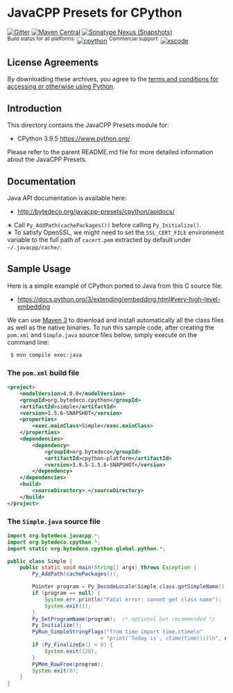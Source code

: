 JavaCPP Presets for CPython
===========================

[![Gitter](https://badges.gitter.im/bytedeco/javacpp.svg)](https://gitter.im/bytedeco/javacpp) [![Maven Central](https://maven-badges.herokuapp.com/maven-central/org.bytedeco/cpython/badge.svg)](https://maven-badges.herokuapp.com/maven-central/org.bytedeco/cpython) [![Sonatype Nexus (Snapshots)](https://img.shields.io/nexus/s/https/oss.sonatype.org/org.bytedeco/cpython.svg)](http://bytedeco.org/builds/)  
<sup>Build status for all platforms:</sup> [![cpython](https://github.com/bytedeco/javacpp-presets/workflows/cpython/badge.svg)](https://github.com/bytedeco/javacpp-presets/actions?query=workflow%3Acpython)  <sup>Commercial support:</sup> [![xscode](https://img.shields.io/badge/Available%20on-xs%3Acode-blue?style=?style=plastic&logo=appveyor&logo=data:image/png;base64,iVBORw0KGgoAAAANSUhEUgAAAEAAAABACAMAAACdt4HsAAAAGXRFWHRTb2Z0d2FyZQBBZG9iZSBJbWFnZVJlYWR5ccllPAAAAAZQTFRF////////VXz1bAAAAAJ0Uk5T/wDltzBKAAAAlUlEQVR42uzXSwqAMAwE0Mn9L+3Ggtgkk35QwcnSJo9S+yGwM9DCooCbgn4YrJ4CIPUcQF7/XSBbx2TEz4sAZ2q1RAECBAiYBlCtvwN+KiYAlG7UDGj59MViT9hOwEqAhYCtAsUZvL6I6W8c2wcbd+LIWSCHSTeSAAECngN4xxIDSK9f4B9t377Wd7H5Nt7/Xz8eAgwAvesLRjYYPuUAAAAASUVORK5CYII=)](https://xscode.com/bytedeco/javacpp-presets)


License Agreements
------------------
By downloading these archives, you agree to the [terms and conditions for accessing or otherwise using Python](https://docs.python.org/3/license.html).


Introduction
------------
This directory contains the JavaCPP Presets module for:

 * CPython 3.9.5  https://www.python.org/

Please refer to the parent README.md file for more detailed information about the JavaCPP Presets.


Documentation
-------------
Java API documentation is available here:

 * http://bytedeco.org/javacpp-presets/cpython/apidocs/

&lowast; Call `Py_AddPath(cachePackages())` before calling `Py_Initialize()`.  
&lowast; To satisfy OpenSSL, we might need to set the `SSL_CERT_FILE` environment variable to the full path of `cacert.pem` extracted by default under `~/.javacpp/cache/`.


Sample Usage
------------
Here is a simple example of CPython ported to Java from this C source file:

 * https://docs.python.org/3/extending/embedding.html#very-high-level-embedding

We can use [Maven 3](http://maven.apache.org/) to download and install automatically all the class files as well as the native binaries. To run this sample code, after creating the `pom.xml` and `Simple.java` source files below, simply execute on the command line:
```bash
 $ mvn compile exec:java
```

### The `pom.xml` build file
```xml
<project>
    <modelVersion>4.0.0</modelVersion>
    <groupId>org.bytedeco.cpython</groupId>
    <artifactId>simple</artifactId>
    <version>1.5.6-SNAPSHOT</version>
    <properties>
        <exec.mainClass>Simple</exec.mainClass>
    </properties>
    <dependencies>
        <dependency>
            <groupId>org.bytedeco</groupId>
            <artifactId>cpython-platform</artifactId>
            <version>3.9.5-1.5.6-SNAPSHOT</version>
        </dependency>
    </dependencies>
    <build>
        <sourceDirectory>.</sourceDirectory>
    </build>
</project>
```

### The `Simple.java` source file
```java
import org.bytedeco.javacpp.*;
import org.bytedeco.cpython.*;
import static org.bytedeco.cpython.global.python.*;

public class Simple {
    public static void main(String[] args) throws Exception {
        Py_AddPath(cachePackages());

        Pointer program = Py_DecodeLocale(Simple.class.getSimpleName(), null);
        if (program == null) {
            System.err.println("Fatal error: cannot get class name");
            System.exit(1);
        }
        Py_SetProgramName(program);  /* optional but recommended */
        Py_Initialize();
        PyRun_SimpleStringFlags("from time import time,ctime\n"
                              + "print('Today is', ctime(time()))\n", null);
        if (Py_FinalizeEx() < 0) {
            System.exit(120);
        }
        PyMem_RawFree(program);
        System.exit(0);
    }
}
```
